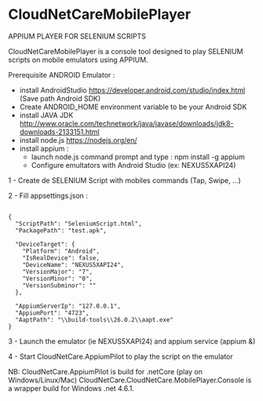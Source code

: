 # CloudNetCareMobilePlayer
APPIUM PLAYER FOR SELENIUM SCRIPTS

CloudNetCareMobilePlayer is a console tool designed to play SELENIUM scripts on mobile emulators using APPIUM.


Prerequisite ANDROID Emulator :

- install AndroidStudio https://developer.android.com/studio/index.html (Save path Android SDK)
- Create ANDROID_HOME environment variable to be your Android SDK
- install JAVA JDK http://www.oracle.com/technetwork/java/javase/downloads/jdk8-downloads-2133151.html
- install node.js https://nodejs.org/en/ 
- install appium :
    - launch node.js command prompt and type : npm install -g appium
    - Configure emultators with Android Studio (ex: NEXUS5XAPI24)



1 - Create de SELENIUM Script with mobiles commands (Tap, Swipe, ...)

2 - Fill appsettings.json :
<pre><code>
{
  "ScriptPath": "SeleniumScript.html",
  "PackagePath": "test.apk",

  "DeviceTarget": {
    "Platform": "Android",
    "IsRealDevice": false,
    "DeviceName": "NEXUS5XAPI24",
    "VersionMajor": "7",
    "VersionMinor": "0",
    "VersionSubminor": ""
  },

  "AppiumServerIp": "127.0.0.1",
  "AppiumPort": "4723",
  "AaptPath": "\\build-tools\\26.0.2\\aapt.exe"
}
</pre></code>

3 - Launch the emulator (ie NEXUS5XAPI24) and appium service (appium &)

4 - Start CloudNetCare.AppiumPilot to play the script on the emulator

NB: CloudNetCare.AppiumPilot is build for .netCore (play on Windows/Linux/Mac)
CloudNetCare.CloudNetCare.MobilePlayer.Console is a wrapper build for Windows .net 4.6.1.

